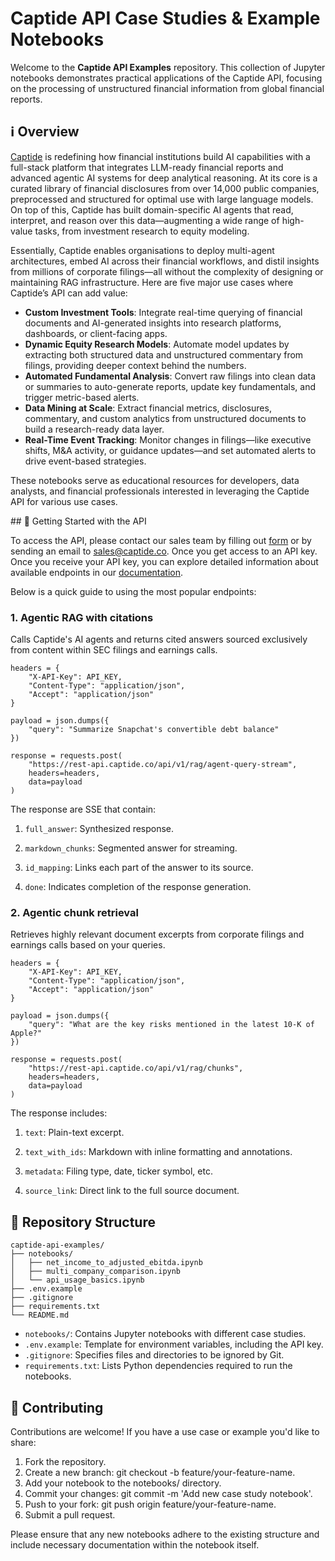 # Captide API Case Studies & Example Notebooks

Welcome to the **Captide API Examples** repository. This collection of Jupyter notebooks demonstrates practical applications of the Captide API, focusing on the processing of unstructured financial information from global financial reports.

## ℹ️ Overview

[Captide](www.captide.co) is redefining how financial institutions build AI capabilities with a full-stack platform that integrates LLM-ready financial reports and advanced agentic AI systems for deep analytical reasoning. At its core is a curated library of financial disclosures from over 14,000 public companies, preprocessed and structured for optimal use with large language models. On top of this, Captide has built domain-specific AI agents that read, interpret, and reason over this data—augmenting a wide range of high-value tasks, from investment research to equity modeling.

Essentially, Captide enables organisations to deploy multi-agent architectures, embed AI across their financial workflows, and distil insights from millions of corporate filings—all without the complexity of designing or maintaining RAG infrastructure. Here are five major use cases where Captide’s API can add value:
- **Custom Investment Tools**: Integrate real-time querying of financial documents and AI-generated insights into research platforms, dashboards, or client-facing apps.
- **Dynamic Equity Research Models**: Automate model updates by extracting both structured data and unstructured commentary from filings, providing deeper context behind the numbers.
- **Automated Fundamental Analysis**: Convert raw filings into clean data or summaries to auto-generate reports, update key fundamentals, and trigger metric-based alerts.
- **Data Mining at Scale**: Extract financial metrics, disclosures, commentary, and custom analytics from unstructured documents to build a research-ready data layer.
- **Real-Time Event Tracking**: Monitor changes in filings—like executive shifts, M&A activity, or guidance updates—and set automated alerts to drive event-based strategies.

These notebooks serve as educational resources for developers, data analysts, and financial professionals interested in leveraging the Captide API for various use cases.

## 🏁 Getting Started with the API

To access the API, please contact our sales team by filling out [form](https://www.captide.co/company/api-request) or by sending an email to [sales@captide.co](mailto:sales@captide.co). Once you get access to an API key. Once you receive your API key, you can explore detailed information about available endpoints in our [documentation](https://docs.captide.co).

Below is a quick guide to using the most popular endpoints:

### 1. Agentic RAG with citations

Calls Captide's AI agents and returns cited answers sourced exclusively from content within SEC filings and earnings calls.

```
headers = {
    "X-API-Key": API_KEY,
    "Content-Type": "application/json",
    "Accept": "application/json"
}

payload = json.dumps({
    "query": "Summarize Snapchat's convertible debt balance"
})

response = requests.post(
    "https://rest-api.captide.co/api/v1/rag/agent-query-stream",
    headers=headers,
    data=payload
)
```

The response are SSE that contain:
1. `full_answer`: Synthesized response.

2. `markdown_chunks`: Segmented answer for streaming.

3. `id_mapping`: Links each part of the answer to its source.

4. `done`: Indicates completion of the response generation.


### 2. Agentic chunk retrieval

Retrieves highly relevant document excerpts from corporate filings and earnings calls based on your queries.

```
headers = {
    "X-API-Key": API_KEY,
    "Content-Type": "application/json",
    "Accept": "application/json"
}

payload = json.dumps({
    "query": "What are the key risks mentioned in the latest 10-K of Apple?"
})

response = requests.post(
    "https://rest-api.captide.co/api/v1/rag/chunks",
    headers=headers,
    data=payload
)
```

The response includes:
1. `text`: Plain-text excerpt.

2. `text_with_ids`: Markdown with inline formatting and annotations.

3. `metadata`: Filing type, date, ticker symbol, etc.

4. `source_link`: Direct link to the full source document.


## 🧬 Repository Structure

```
captide-api-examples/
├── notebooks/
│   ├── net_income_to_adjusted_ebitda.ipynb
│   ├── multi_company_comparison.ipynb
│   └── api_usage_basics.ipynb
├── .env.example
├── .gitignore
├── requirements.txt
└── README.md
```

- `notebooks/`: Contains Jupyter notebooks with different case studies.
- `.env.example`: Template for environment variables, including the API key.
- `.gitignore`: Specifies files and directories to be ignored by Git.
- `requirements.txt`: Lists Python dependencies required to run the notebooks.

## 🤝 Contributing
Contributions are welcome! If you have a use case or example you'd like to share:

1. Fork the repository.
2. Create a new branch: git checkout -b feature/your-feature-name.
3. Add your notebook to the notebooks/ directory.
4. Commit your changes: git commit -m 'Add new case study notebook'.
5. Push to your fork: git push origin feature/your-feature-name.
6. Submit a pull request.

Please ensure that any new notebooks adhere to the existing structure and include necessary documentation within the notebook itself.